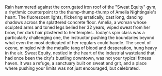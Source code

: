 Rain hammered against the corrugated iron roof of the "Sweat Equity" gym, a rhythmic counterpoint to the thump-thump-thump of Amelia Nightingale's heart.  The fluorescent lights, flickering erratically, cast long, dancing shadows across the splattered concrete floor.  Amelia, a woman whose sculpted arms and toned legs belied her 32 years,  wiped sweat from her brow, her dark hair plastered to her temples.  Today's spin class was a particularly challenging one, the instructor pushing the boundaries beyond what even the most dedicated of her regulars could handle.  The scent of ozone, mingled with the metallic tang of blood and desperation, hung heavy in the air. Sweat Equity, nestled in the heart of the industrial wasteland that had once been the city's bustling downtown, was not your typical fitness haven.  It was a refuge, a sanctuary built on sweat and grit, and a place where pushing your limits was not just encouraged, but celebrated.
